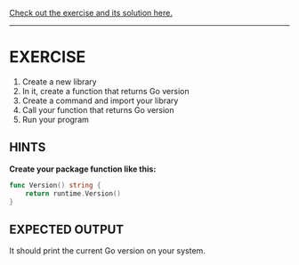 [Check out the exercise and its solution here.](https://github.com/inancgumus/learngo/tree/master/05-write-your-first-library-package/exercise)

---

# EXERCISE
1. Create a new library
2. In it, create a function that returns Go version
3. Create a command and import your library
4. Call your function that returns Go version
5. Run your program

## HINTS
**Create your package function like this:**

```go
func Version() string {
    return runtime.Version()
}
```

## EXPECTED OUTPUT
It should print the current Go version on your system.